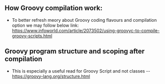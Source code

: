 ## How Groovy compilation work:
- To better refresh meory about Groovy coding flavours and compilation option we may follow below link: https://www.infoworld.com/article/2073502/using-groovyc-to-compile-groovy-scripts.html

## Groovy program structure and scoping after compilation
- This is especially a useful read for Groovy Script and not classes -- https://groovy-lang.org/structure.html
